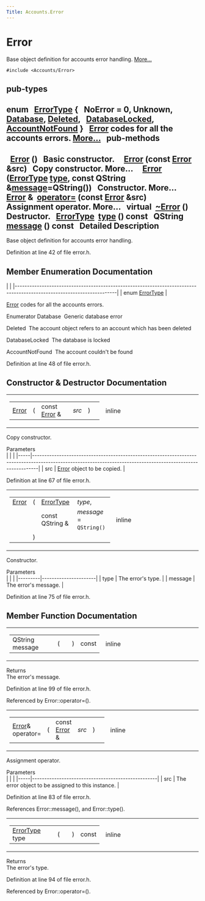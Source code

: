 ```yaml
---
Title: Accounts.Error
---
```

        
Error
=====

Base object definition for accounts error handling. [More...](../../sdk-15.04.1/Accounts.Error.md#details)

`#include <Accounts/Error>`

pub-types
-----------------------------------------

enum  
<a href="../../sdk-15.04.1/Accounts.Error.md#ab0df38968e4f03a3f1f6d6df0f31f45a">ErrorType</a> {
  **NoError** = 0, **Unknown**, <a href="../../sdk-15.04.1/Accounts.Error.md#ab0df38968e4f03a3f1f6d6df0f31f45aa31884bb2cfbd4d8e2d428904eb1c3f98">Database</a>, <a href="../../sdk-15.04.1/Accounts.Error.md#ab0df38968e4f03a3f1f6d6df0f31f45aa04ba35ff69a05b2a16733a01fc003d88">Deleted</a>,
  <a href="../../sdk-15.04.1/Accounts.Error.md#ab0df38968e4f03a3f1f6d6df0f31f45aa155f5bb6520a1d872efe0563428315bf">DatabaseLocked</a>, <a href="../../sdk-15.04.1/Accounts.Error.md#ab0df38968e4f03a3f1f6d6df0f31f45aab49b276755b64c7a63a391e03aebbf49">AccountNotFound</a>
}
 
<a href="../../sdk-15.04.1/Accounts.Error.md" title="Base object definition for accounts error handling. ">Error</a> codes for all the accounts errors. [More...](../../sdk-15.04.1/Accounts.Error.md#ab0df38968e4f03a3f1f6d6df0f31f45a)
 
pub-methods
------------------------------------------------------

 
<a href="../../sdk-15.04.1/Accounts.Error.md#a17be1abe802fb9ab3acebe900748cf79">Error</a> ()
 
Basic constructor.
 
 
<a href="../../sdk-15.04.1/Accounts.Error.md#abc095ef325fbb7c22399270e62f400ca">Error</a> (const <a href="../../sdk-15.04.1/Accounts.Error.md">Error</a> &src)
 
Copy constructor. More...
 
 
<a href="../../sdk-15.04.1/Accounts.Error.md#a43fd5cb964997186acb7f0297cefd666">Error</a> (<a href="../../sdk-15.04.1/Accounts.Error.md#ab0df38968e4f03a3f1f6d6df0f31f45a">ErrorType</a> <a href="../../sdk-15.04.1/Accounts.Error.md#ac3b58ce6dc3ba4cbfbabd9d7d7774567">type</a>, const QString &<a href="../../sdk-15.04.1/Accounts.Error.md#aba2e3009745c37baeaf086e1bc6a3b8d">message</a>=QString())
 
Constructor. More...
 
<a href="../../sdk-15.04.1/Accounts.Error.md">Error</a> & 
<a href="../../sdk-15.04.1/Accounts.Error.md#a25f9ffea919d1d0c265a93df49ee3b32">operator=</a> (const <a href="../../sdk-15.04.1/Accounts.Error.md">Error</a> &src)
 
Assignment operator. More...
 
virtual 
<a href="../../sdk-15.04.1/Accounts.Error.md#a810251c55fc575f642cf343c4413c2b1">~Error</a> ()
 
Destructor.
 
<a href="../../sdk-15.04.1/Accounts.Error.md#ab0df38968e4f03a3f1f6d6df0f31f45a">ErrorType</a> 
<a href="../../sdk-15.04.1/Accounts.Error.md#ac3b58ce6dc3ba4cbfbabd9d7d7774567">type</a> () const
 
QString 
<a href="../../sdk-15.04.1/Accounts.Error.md#aba2e3009745c37baeaf086e1bc6a3b8d">message</a> () const
 
<span id="details"></span>
Detailed Description
--------------------

Base object definition for accounts error handling.

Definition at line 42 of file error.h.

Member Enumeration Documentation
--------------------------------

<span id="ab0df38968e4f03a3f1f6d6df0f31f45a" class="anchor"></span>
|                                                                                                                       |
|-----------------------------------------------------------------------------------------------------------------------|
| enum <a href="../../sdk-15.04.1/Accounts.Error.md#ab0df38968e4f03a3f1f6d6df0f31f45a">ErrorType</a> |

<a href="../../sdk-15.04.1/Accounts.Error.md" title="Base object definition for accounts error handling. ">Error</a> codes for all the accounts errors.

Enumerator
<span id="ab0df38968e4f03a3f1f6d6df0f31f45aa31884bb2cfbd4d8e2d428904eb1c3f98" class="anchor"></span>Database 
Generic database error

<span id="ab0df38968e4f03a3f1f6d6df0f31f45aa04ba35ff69a05b2a16733a01fc003d88" class="anchor"></span>Deleted 
The account object refers to an account which has been deleted

<span id="ab0df38968e4f03a3f1f6d6df0f31f45aa155f5bb6520a1d872efe0563428315bf" class="anchor"></span>DatabaseLocked 
The database is locked

<span id="ab0df38968e4f03a3f1f6d6df0f31f45aab49b276755b64c7a63a391e03aebbf49" class="anchor"></span>AccountNotFound 
The account couldn't be found

Definition at line 48 of file error.h.

Constructor & Destructor Documentation
--------------------------------------

<span id="abc095ef325fbb7c22399270e62f400ca" class="anchor"></span>
<table>
<colgroup>
<col width="50%" />
<col width="50%" />
</colgroup>
<tbody>
<tr class="odd">
<td><table>
<tbody>
<tr class="odd">
<td><a href="../../sdk-15.04.1/Accounts.Error.md">Error</a></td>
<td>(</td>
<td>const <a href="../../sdk-15.04.1/Accounts.Error.md">Error</a> &amp; </td>
<td><em>src</em></td>
<td>)</td>
<td></td>
</tr>
</tbody>
</table></td>
<td><span class="mlabels"><span class="mlabel">inline</span></span></td>
</tr>
</tbody>
</table>

Copy constructor.

Parameters  
|     |                                                                                                                                                              |
|-----|--------------------------------------------------------------------------------------------------------------------------------------------------------------|
| src | <a href="../../sdk-15.04.1/Accounts.Error.md" title="Base object definition for accounts error handling. ">Error</a> object to be copied. |

Definition at line 67 of file error.h.

<span id="a43fd5cb964997186acb7f0297cefd666" class="anchor"></span>
<table>
<colgroup>
<col width="50%" />
<col width="50%" />
</colgroup>
<tbody>
<tr class="odd">
<td><table>
<tbody>
<tr class="odd">
<td><a href="../../sdk-15.04.1/Accounts.Error.md">Error</a></td>
<td>(</td>
<td><a href="../../sdk-15.04.1/Accounts.Error.md#ab0df38968e4f03a3f1f6d6df0f31f45a">ErrorType</a> </td>
<td><em>type</em>,</td>
</tr>
<tr class="even">
<td></td>
<td></td>
<td>const QString &amp; </td>
<td><em>message</em> = <code>QString()</code> </td>
</tr>
<tr class="odd">
<td></td>
<td>)</td>
<td></td>
<td></td>
</tr>
</tbody>
</table></td>
<td><span class="mlabels"><span class="mlabel">inline</span></span></td>
</tr>
</tbody>
</table>

Constructor.

Parameters  
|         |                      |
|---------|----------------------|
| type    | The error's type.    |
| message | The error's message. |

Definition at line 75 of file error.h.

Member Function Documentation
-----------------------------

<span id="aba2e3009745c37baeaf086e1bc6a3b8d" class="anchor"></span>
<table>
<colgroup>
<col width="50%" />
<col width="50%" />
</colgroup>
<tbody>
<tr class="odd">
<td><table>
<tbody>
<tr class="odd">
<td>QString message</td>
<td>(</td>
<td></td>
<td>)</td>
<td>const</td>
</tr>
</tbody>
</table></td>
<td><span class="mlabels"><span class="mlabel">inline</span></span></td>
</tr>
</tbody>
</table>

Returns  
The error's message.

Definition at line 99 of file error.h.

Referenced by Error::operator=().

<span id="a25f9ffea919d1d0c265a93df49ee3b32" class="anchor"></span>
<table>
<colgroup>
<col width="50%" />
<col width="50%" />
</colgroup>
<tbody>
<tr class="odd">
<td><table>
<tbody>
<tr class="odd">
<td><a href="../../sdk-15.04.1/Accounts.Error.md">Error</a>&amp; operator=</td>
<td>(</td>
<td>const <a href="../../sdk-15.04.1/Accounts.Error.md">Error</a> &amp; </td>
<td><em>src</em></td>
<td>)</td>
<td></td>
</tr>
</tbody>
</table></td>
<td><span class="mlabels"><span class="mlabel">inline</span></span></td>
</tr>
</tbody>
</table>

Assignment operator.

Parameters  
|     |                                                   |
|-----|---------------------------------------------------|
| src | The error object to be assigned to this instance. |

Definition at line 83 of file error.h.

References Error::message(), and Error::type().

<span id="ac3b58ce6dc3ba4cbfbabd9d7d7774567" class="anchor"></span>
<table>
<colgroup>
<col width="50%" />
<col width="50%" />
</colgroup>
<tbody>
<tr class="odd">
<td><table>
<tbody>
<tr class="odd">
<td><a href="../../sdk-15.04.1/Accounts.Error.md#ab0df38968e4f03a3f1f6d6df0f31f45a">ErrorType</a> type</td>
<td>(</td>
<td></td>
<td>)</td>
<td>const</td>
</tr>
</tbody>
</table></td>
<td><span class="mlabels"><span class="mlabel">inline</span></span></td>
</tr>
</tbody>
</table>

Returns  
The error's type.

Definition at line 94 of file error.h.

Referenced by Error::operator=().

